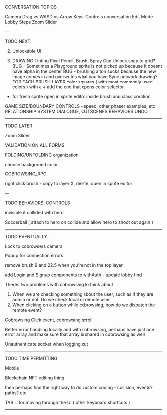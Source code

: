 CONVERSATION TOPICS

Camera Drag vs WASD vs Arrow Keys. Controls conversation
Edit Mode
Lobby Steps
Zoom Slider

--

TODO NEXT

2) Unlockable UI

4) DRAWING
  Tinting
  Pixel Pencil, Brush, Spray Can
  Unlock snap to grid?
  BUG - Sometimes a Playground sprite is not picked up because it doesnt have alpha in the center
  BUG - brushing a ton sucks because the new image comes in and overwrites what you have
  Sync network drawing?
FOR EACH BRUSH LAYER
color squares ( with most commonly used colors ) with a + add the end that opens color selector
+ for fresh sprite open in sprite editor inside brush and class creation

GAME SIZE/BOUNDARY
CONTROLS - speed, other phaser examples, etc
RELATIONSHIP SYSTEM
DIALOGUE, CUTSCENES
BEHAVIORS
UNDO

--------

TODO LATER

Zoom Slider

VALIDATION ON ALL FORMS

FOLDING/UNFOLDING organization

choose background color

COBROWSING_RPC

right click brush - copy to layer X, delete, open in sprite editor

--

TODO BEHAVIORS, CONTROLS

invisible if collided with hero

Soccerball ( attach to hero on collide and allow hero to shoot out again )

---

TODO EVENTUALLY...

Lock to cobrowsers camera

Popup for connection errors

remove brush 9 and 22.5 when you're not in the top layer

add Login and Signup components to withAuth - update lobby find

Theres two problems with cobrowsing to think about
1) When we are checking something about the user, such as if they are admin or not. Do we check local or remote user
2) When clicking on a button while cobrowsing, how do we dispatch the remote event?

Cobrowsing Click event, cobrowsing scroll

Better error handling locally and with cobrowsing, perhaps have just one error array and make sure that array is shared in cobrowsing as well

Unauthenticate socket when logging out


--------

TODO TIME PERMITTING

Mobile

Blockchain NFT editing thing

then perhaps find the right way to do custom coding - collision, events? paths? etc

TAB + for moving through the UI ( other keyboard shortcuts )

--------